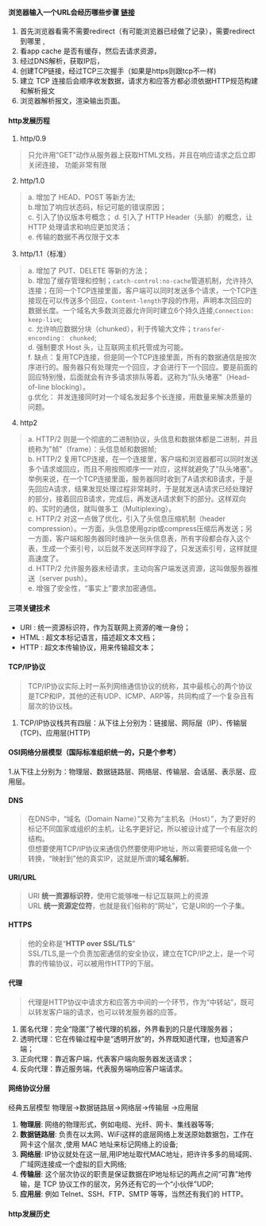 #### 浏览器输入一个URL会经历哪些步骤 [链接](https://www.processon.com/diagraming/5ebb9fed1e08530a9bf69d44)
1. 首先浏览器看需不需要redirect（有可能浏览器已经做了记录），需要redirect到哪里 ,
2. 看app cache 是否有缓存，然后去请求资源，
3. 经过DNS解析，获取IP后，
4. 创建TCP链接，经过TCP三次握手（如果是https则跟tcp不一样)
5. 建立 TCP 连接后会顺序收发数据，请求方和应答方都必须依据HTTP规范构建和解析报文
6. 浏览器解析报文，渲染输出页面。
#### http发展历程
1. http/0.9  
> 只允许用“GET”动作从服务器上获取HTML文档，并且在响应请求之后立即关闭连接，     功能非常有限 
2. http/1.0 
> a. 增加了 HEAD、POST 等新方法;    
b.增加了响应状态码，标记可能的错误原因；  
c. 引入了协议版本号概念；
d. 引入了 HTTP Header（头部）的概念，让 HTTP 处理请求和响应更加灵活；  
e. 传输的数据不再仅限于文本
3. http/1.1（标准）
> a. 增加了 PUT、DELETE 等新的方法；   
b. 增加了缓存管理和控制；`catch-control:no-cache`管道机制，允许持久连接；在同一个TCP连接里面，客户端可以同时发送多个请求，一个TCP连接现在可以传送多个回应，`Content-length`字段的作用，声明本次回应的数据长度。一个域名大多数浏览器允许同时建立6个持久连接,`Connection: keep-live`;   
c. 允许响应数据分块（chunked），利于传输大文件；`transfer-enconding： chunked`;     
d. 强制要求 Host 头，让互联网主机托管成为可能。            
f. 缺点：复用TCP连接，但是同一个TCP连接里面，所有的数据通信是按次序进行的。服务器只有处理完一个回应，才会进行下一个回应。要是前面的回应特别慢，后面就会有许多请求排队等着。这称为"队头堵塞"（Head-of-line blocking）。     
g.优化： 并发连接同时对一个域名发起多个长连接，用数量来解决质量的问题。
4. http2
> a. HTTP/2 则是一个彻底的二进制协议，头信息和数据体都是二进制，并且统称为"帧"（frame）：头信息帧和数据帧;    
 b. HTTP/2 复用TCP连接，在一个连接里，客户端和浏览器都可以同时发送多个请求或回应，而且不用按照顺序一一对应，这样就避免了"队头堵塞"。举例来说，在一个TCP连接里面，服务器同时收到了A请求和B请求，于是先回应A请求，结果发现处理过程非常耗时，于是就发送A请求已经处理好的部分，接着回应B请求，完成后，再发送A请求剩下的部分。这样双向的、实时的通信，就叫做多工（Multiplexing）。    
 c. HTTP/2 对这一点做了优化，引入了头信息压缩机制（header compression）。一方面，头信息使用gzip或compress压缩后再发送；另一方面，客户端和服务器同时维护一张头信息表，所有字段都会存入这个表，生成一个索引号，以后就不发送同样字段了，只发送索引号，这样就提高速度了。    
 d. HTTP/2 允许服务器未经请求，主动向客户端发送资源，这叫做服务器推送（server push）。    
 e. 增强了安全性，“事实上”要求加密通信。
####  三项关键技术
- URI : 统一资源标识符，作为互联网上资源的唯一身份；    
- HTML : 超文本标记语言，描述超文本文档；    
- HTTP : 超文本传输协议，用来传输超文本；  
#### TCP/IP协议
> TCP/IP协议实际上时一系列网络通信协议的统称，其中最核心的两个协议是TCP和IP，其他的还有UDP、ICMP、ARP等，共同构成了一个复杂且有层次的协议栈。    
1. TCP/IP协议栈共有四层：从下往上分别为：链接层、网际层（IP）、传输层(TCP)、应用层(HTTP) 
  
#### OSI网络分层模型（国际标准组织统一的，只是个参考）
1.从下往上分别为：物理层、数据链路层、网络层、传输层、会话层、表示层、应用层。
#### DNS
> 在DNS中，“域名（Domain Name）”又称为“主机名（Host）”，为了更好的标记不同国家或组织的主机，让名字更好记，所以被设计成了一个有层次的结构。     
但想要使用TCP/IP协议来通信仍然要使用IP地址，所以需要把域名做一个转换，“映射到”他的真实IP，这就是所谓的**域名解析**。    
#### URI/URL
> URI **统一资源标识符**，使用它能够唯一标记互联网上的资源    
URL **统一资源定位符**，也就是我们俗称的“网址”，它是URI的一个子集。
#### HTTPS
> 他的全称是“**HTTP over SSL/TLS**”    
SSL/TLS,是一个负责加密通信的安全协议，建立在TCP/IP之上，是一个可靠的传输协议，可以被用作HTTP的下层。    
#### 代理
> 代理是HTTP协议中请求方和应答方中间的一个环节，作为“中转站”，既可以转发客户端的请求，也可以转发服务器的应答。
1. 匿名代理：完全“隐匿”了被代理的机器，外界看到的只是代理服务器；
2. 透明代理：它在传输过程中是“透明开放”的，外界既知道代理，也知道客户端；
3. 正向代理：靠近客户端，代表客户端向服务器发送请求；
4. 反向代理：靠近服务端，代表服务端响应客户端请求。
#### 网络协议分层    
经典五层模型 物理层->数据链路层->网络层->传输层 ->应用层     
1. **物理层**: 网络的物理形式，例如电缆、光纤、网卡、集线器等等;   
2. **数据链路层**: 负责在以太网、WiFi这样的底层网络上发送原始数据包，工作在网卡这个层次 ,使用 MAC 地址来标记网络上的设备;     
3. **网络层**: IP协议就处在这一层,用IP地址取代MAC地址，把许许多多的局域网、广域网连接成一个虚拟的巨大网络;    
4. **传输层**: 这个层次协议的职责是保证数据在IP地址标记的两点之间“可靠”地传输，是 TCP 协议工作的层次，另外还有它的一个“小伙伴”UDP;    
5. **应用层**: 例如 Telnet、SSH、FTP、SMTP 等等，当然还有我们的 HTTP。
#### http发展历史 

